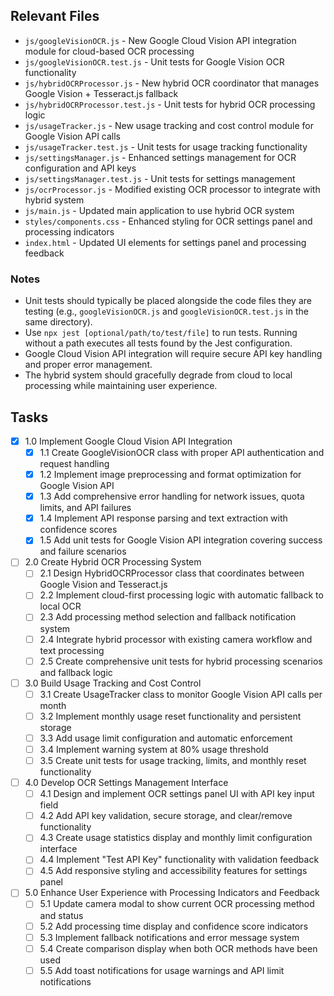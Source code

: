 ## Relevant Files

- `js/googleVisionOCR.js` - New Google Cloud Vision API integration module for cloud-based OCR processing
- `js/googleVisionOCR.test.js` - Unit tests for Google Vision OCR functionality
- `js/hybridOCRProcessor.js` - New hybrid OCR coordinator that manages Google Vision + Tesseract.js fallback
- `js/hybridOCRProcessor.test.js` - Unit tests for hybrid OCR processing logic
- `js/usageTracker.js` - New usage tracking and cost control module for Google Vision API calls
- `js/usageTracker.test.js` - Unit tests for usage tracking functionality
- `js/settingsManager.js` - Enhanced settings management for OCR configuration and API keys
- `js/settingsManager.test.js` - Unit tests for settings management
- `js/ocrProcessor.js` - Modified existing OCR processor to integrate with hybrid system
- `js/main.js` - Updated main application to use hybrid OCR system
- `styles/components.css` - Enhanced styling for OCR settings panel and processing indicators
- `index.html` - Updated UI elements for settings panel and processing feedback

### Notes

- Unit tests should typically be placed alongside the code files they are testing (e.g., `googleVisionOCR.js` and `googleVisionOCR.test.js` in the same directory).
- Use `npx jest [optional/path/to/test/file]` to run tests. Running without a path executes all tests found by the Jest configuration.
- Google Cloud Vision API integration will require secure API key handling and proper error management.
- The hybrid system should gracefully degrade from cloud to local processing while maintaining user experience.

## Tasks

- [x] 1.0 Implement Google Cloud Vision API Integration
  - [x] 1.1 Create GoogleVisionOCR class with proper API authentication and request handling
  - [x] 1.2 Implement image preprocessing and format optimization for Google Vision API
  - [x] 1.3 Add comprehensive error handling for network issues, quota limits, and API failures
  - [x] 1.4 Implement API response parsing and text extraction with confidence scores
  - [x] 1.5 Add unit tests for Google Vision API integration covering success and failure scenarios

- [ ] 2.0 Create Hybrid OCR Processing System
  - [ ] 2.1 Design HybridOCRProcessor class that coordinates between Google Vision and Tesseract.js
  - [ ] 2.2 Implement cloud-first processing logic with automatic fallback to local OCR
  - [ ] 2.3 Add processing method selection and fallback notification system
  - [ ] 2.4 Integrate hybrid processor with existing camera workflow and text processing
  - [ ] 2.5 Create comprehensive unit tests for hybrid processing scenarios and fallback logic

- [ ] 3.0 Build Usage Tracking and Cost Control
  - [ ] 3.1 Create UsageTracker class to monitor Google Vision API calls per month
  - [ ] 3.2 Implement monthly usage reset functionality and persistent storage
  - [ ] 3.3 Add usage limit configuration and automatic enforcement
  - [ ] 3.4 Implement warning system at 80% usage threshold
  - [ ] 3.5 Create unit tests for usage tracking, limits, and monthly reset functionality

- [ ] 4.0 Develop OCR Settings Management Interface
  - [ ] 4.1 Design and implement OCR settings panel UI with API key input field
  - [ ] 4.2 Add API key validation, secure storage, and clear/remove functionality
  - [ ] 4.3 Create usage statistics display and monthly limit configuration interface
  - [ ] 4.4 Implement "Test API Key" functionality with validation feedback
  - [ ] 4.5 Add responsive styling and accessibility features for settings panel

- [ ] 5.0 Enhance User Experience with Processing Indicators and Feedback
  - [ ] 5.1 Update camera modal to show current OCR processing method and status
  - [ ] 5.2 Add processing time display and confidence score indicators
  - [ ] 5.3 Implement fallback notifications and error message system
  - [ ] 5.4 Create comparison display when both OCR methods have been used
  - [ ] 5.5 Add toast notifications for usage warnings and API limit notifications